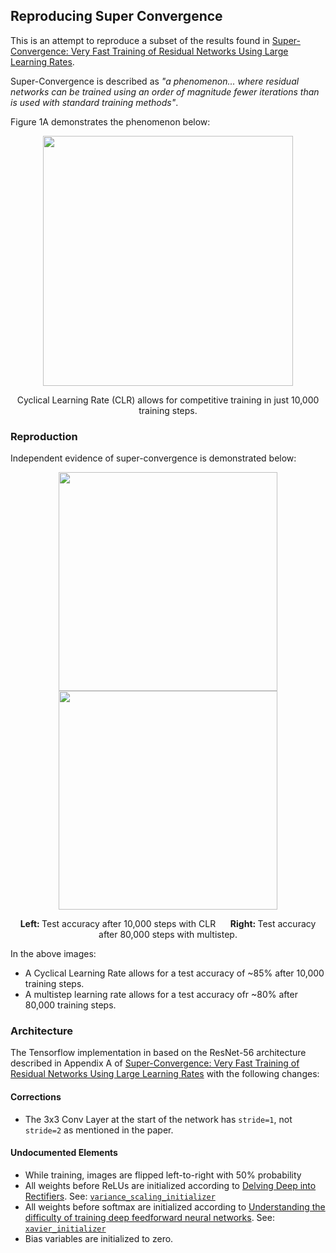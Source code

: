 ## Reproducing Super Convergence


This is an attempt to reproduce a subset of the results found in [Super-Convergence: Very Fast Training of Residual Networks Using Large Learning Rates](https://openreview.net/forum?id=H1A5ztj3b).

Super-Convergence is described as *"a phenomenon... where residual networks can be trained using an order of magnitude fewer iterations
than is used with standard training methods"*.

Figure 1A demonstrates the phenomenon below:

<p align="center"><img src="https://i.imgur.com/JQ8lHHA.png" width="400" /></p>
<p align="center">Cyclical Learning Rate (CLR) allows for competitive training in just 10,000 training steps.</->

### Reproduction
<p>
Independent evidence of super-convergence is demonstrated below:
<p>

<p align="center">
    <img src="https://i.imgur.com/e9RXHl1.png" width="350" />
    <img src="https://i.imgur.com/PGZ9nlI.png" width="350" />
    <p align='center'>
        <strong>Left: </strong>Test accuracy after 10,000 steps with CLR &nbsp;&nbsp;&nbsp;&nbsp;
        <strong>Right: </strong>Test accuracy after 80,000 steps with multistep.
    </p>
</p>

In the above images:
 - A Cyclical Learning Rate allows for a test accuracy of ~85% after 10,000 training steps.
 - A multistep learning rate allows for a test accuracy ofr ~80% after 80,000 training steps.


### Architecture

The Tensorflow implementation in based on the ResNet-56 architecture described in Appendix A of [Super-Convergence: Very Fast Training of Residual Networks Using Large Learning Rates](https://openreview.net/pdf?id=H1A5ztj3b) with the following changes:

#### Corrections
- The 3x3 Conv Layer at the start of the network has `stride=1`, not  `stride=2` as mentioned in the paper.

#### Undocumented Elements
 - While training, images are flipped left-to-right with 50% probability
 - All weights before ReLUs are initialized according to [Delving Deep into Rectifiers](https://arxiv.org/pdf/1502.01852v1.pdf). See: [`variance_scaling_initializer`](https://www.tensorflow.org/api_docs/python/tf/contrib/layers/variance_scaling_initializer)
 - All weights before softmax are initialized according to [Understanding the difficulty of training deep feedforward neural networks](http://citeseerx.ist.psu.edu/viewdoc/download?doi=10.1.1.207.2059&rep=rep1&type=pdf). See: [`xavier_initializer`](https://www.tensorflow.org/api_docs/python/tf/contrib/layers/xavier_initializer)
 - Bias variables are initialized to zero.
